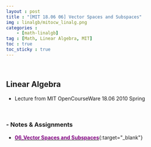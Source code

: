 ```yaml
---
layout : post
title : "[MIT 18.06 06] Vector Spaces and Subspaces"
img : linalgb/mitocw_linalg.png
categories : 
    - [math-linalgb]
tag : [Math, Linear Algebra, MIT]
toc : true
toc_sticky : true
---
```


<br/>

## Linear Algebra

- Lecture from MIT OpenCourseWare 18.06 2010 Spring

<br/>

### - Notes & Assignments

- [<span style="color:purple">**06_Vector Spaces and Subspaces**</span>](https://drive.google.com/file/d/1BPHjvaweaGHoQaxCe1h8W6ZBQIdBgBse/view?usp=share_link){:target="_blank"}